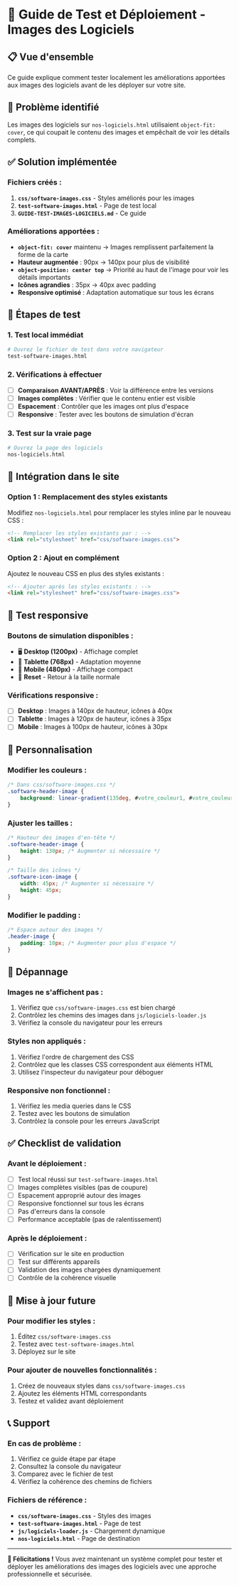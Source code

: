 # 🧪 Guide de Test et Déploiement - Images des Logiciels

## 📋 Vue d'ensemble

Ce guide explique comment tester localement les améliorations apportées aux images des logiciels avant de les déployer sur votre site.

## 🎯 Problème identifié

Les images des logiciels sur `nos-logiciels.html` utilisaient `object-fit: cover`, ce qui coupait le contenu des images et empêchait de voir les détails complets.

## ✅ Solution implémentée

### **Fichiers créés :**
1. **`css/software-images.css`** - Styles améliorés pour les images
2. **`test-software-images.html`** - Page de test local
3. **`GUIDE-TEST-IMAGES-LOGICIELS.md`** - Ce guide

### **Améliorations apportées :**
- **`object-fit: cover`** maintenu → Images remplissent parfaitement la forme de la carte
- **Hauteur augmentée** : 90px → 140px pour plus de visibilité
- **`object-position: center top`** → Priorité au haut de l'image pour voir les détails importants
- **Icônes agrandies** : 35px → 40px avec padding
- **Responsive optimisé** : Adaptation automatique sur tous les écrans

## 🚀 Étapes de test

### **1. Test local immédiat**
```bash
# Ouvrez le fichier de test dans votre navigateur
test-software-images.html
```

### **2. Vérifications à effectuer**
- [ ] **Comparaison AVANT/APRÈS** : Voir la différence entre les versions
- [ ] **Images complètes** : Vérifier que le contenu entier est visible
- [ ] **Espacement** : Contrôler que les images ont plus d'espace
- [ ] **Responsive** : Tester avec les boutons de simulation d'écran

### **3. Test sur la vraie page**
```bash
# Ouvrez la page des logiciels
nos-logiciels.html
```

## 🔧 Intégration dans le site

### **Option 1 : Remplacement des styles existants**
Modifiez `nos-logiciels.html` pour remplacer les styles inline par le nouveau CSS :

```html
<!-- Remplacer les styles existants par : -->
<link rel="stylesheet" href="css/software-images.css">
```

### **Option 2 : Ajout en complément**
Ajoutez le nouveau CSS en plus des styles existants :

```html
<!-- Ajouter après les styles existants : -->
<link rel="stylesheet" href="css/software-images.css">
```

## 📱 Test responsive

### **Boutons de simulation disponibles :**
- 🖥️ **Desktop (1200px)** - Affichage complet
- 📱 **Tablette (768px)** - Adaptation moyenne
- 📱 **Mobile (480px)** - Affichage compact
- 🔄 **Reset** - Retour à la taille normale

### **Vérifications responsive :**
- [ ] **Desktop** : Images à 140px de hauteur, icônes à 40px
- [ ] **Tablette** : Images à 120px de hauteur, icônes à 35px
- [ ] **Mobile** : Images à 100px de hauteur, icônes à 30px

## 🎨 Personnalisation

### **Modifier les couleurs :**
```css
/* Dans css/software-images.css */
.software-header-image {
    background: linear-gradient(135deg, #votre_couleur1, #votre_couleur2);
}
```

### **Ajuster les tailles :**
```css
/* Hauteur des images d'en-tête */
.software-header-image {
    height: 130px; /* Augmenter si nécessaire */
}

/* Taille des icônes */
.software-icon-image {
    width: 45px; /* Augmenter si nécessaire */
    height: 45px;
}
```

### **Modifier le padding :**
```css
/* Espace autour des images */
.header-image {
    padding: 10px; /* Augmenter pour plus d'espace */
}
```

## 🚨 Dépannage

### **Images ne s'affichent pas :**
1. Vérifiez que `css/software-images.css` est bien chargé
2. Contrôlez les chemins des images dans `js/logiciels-loader.js`
3. Vérifiez la console du navigateur pour les erreurs

### **Styles non appliqués :**
1. Vérifiez l'ordre de chargement des CSS
2. Contrôlez que les classes CSS correspondent aux éléments HTML
3. Utilisez l'inspecteur du navigateur pour déboguer

### **Responsive non fonctionnel :**
1. Vérifiez les media queries dans le CSS
2. Testez avec les boutons de simulation
3. Contrôlez la console pour les erreurs JavaScript

## ✅ Checklist de validation

### **Avant le déploiement :**
- [ ] Test local réussi sur `test-software-images.html`
- [ ] Images complètes visibles (pas de coupure)
- [ ] Espacement approprié autour des images
- [ ] Responsive fonctionnel sur tous les écrans
- [ ] Pas d'erreurs dans la console
- [ ] Performance acceptable (pas de ralentissement)

### **Après le déploiement :**
- [ ] Vérification sur le site en production
- [ ] Test sur différents appareils
- [ ] Validation des images chargées dynamiquement
- [ ] Contrôle de la cohérence visuelle

## 🔄 Mise à jour future

### **Pour modifier les styles :**
1. Éditez `css/software-images.css`
2. Testez avec `test-software-images.html`
3. Déployez sur le site

### **Pour ajouter de nouvelles fonctionnalités :**
1. Créez de nouveaux styles dans `css/software-images.css`
2. Ajoutez les éléments HTML correspondants
3. Testez et validez avant déploiement

## 📞 Support

### **En cas de problème :**
1. Vérifiez ce guide étape par étape
2. Consultez la console du navigateur
3. Comparez avec le fichier de test
4. Vérifiez la cohérence des chemins de fichiers

### **Fichiers de référence :**
- **`css/software-images.css`** - Styles des images
- **`test-software-images.html`** - Page de test
- **`js/logiciels-loader.js`** - Chargement dynamique
- **`nos-logiciels.html`** - Page de destination

---

**🎉 Félicitations !** Vous avez maintenant un système complet pour tester et déployer les améliorations des images des logiciels avec une approche professionnelle et sécurisée.
